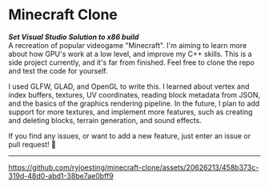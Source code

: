 # Minecraft Clone
<b>***Set Visual Studio Solution to x86 build***</b><br>
A recreation of popular videogame "Minecraft". I'm aiming to learn more about how GPU's work at a low level, and improve my C++ skills. This is a side project currently, and it's far from finished. Feel free to clone the repo and test the code for yourself.

I used GLFW, GLAD, and OpenGL to write this. I learned about vertex and index buffers, textures, UV coordinates, reading block metadata from JSON, and the basics of the graphics rendering pipeline. In the future, I plan to add support for more textures, and implement more features, such as creating and deleting blocks, terrain generation, and sound effects. 

If you find any issues, or want to add a new feature, just enter an issue or pull request! 🙂
<hr>

https://github.com/ryjoesting/minecraft-clone/assets/20626213/458b373c-319d-48d0-abd1-38be7ae0bff9

